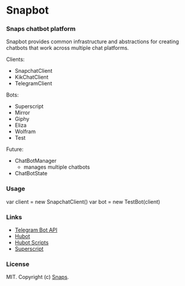 # Snapbot

### Snaps chatbot platform

Snapbot provides common infrastructure and abstractions for creating chatbots that work across multiple chat platforms.

Clients:
  * SnapchatClient
  * KikChatClient
  * TelegramClient

Bots:
  * Superscript
  * Mirror
  * Giphy
  * Eliza
  * Wolfram
  * Test

Future:
  * ChatBotManager
    * manages multiple chatbots
  * ChatBotState

### Usage

var client = new SnapchatClient()
var bot = new TestBot(client)

### Links

- [Telegram Bot API](https://core.telegram.org/bots/api)
- [Hubot](https://github.com/github/hubot)
- [Hubot Scripts](https://github.com/github/hubot-scripts)
- [Superscript](https://github.com/silentrob/superscript)

### License

MIT. Copyright (c) [Snaps](https://makesnaps.com).
